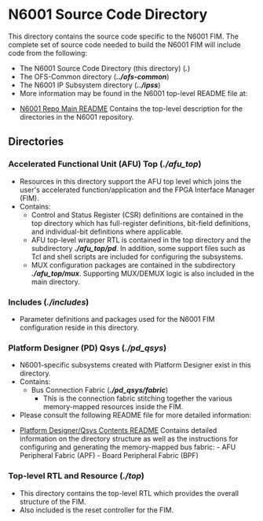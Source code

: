 # N6001 Source Code Directory

This directory contains the source code specific to the N6001 FIM.  The complete set of source code needed to build the N6001 FIM will include code from the following:
   - The N6001 Source Code Directory (this directory) (***.***)
   - The OFS-Common directory (***../ofs-common***)
   - The N6001 IP Subsystem directory (***../ipss***)
   - More information may be found in the N6001 top-level README file at:
* [N6001 Repo Main README](../README.md) Contains the top-level description for the directories in the N6001 repository.

## Directories

### Accelerated Functional Unit (AFU) Top (***./afu\_top***)
   - Resources in this directory support the AFU top level which joins the user's accelerated function/application and the FPGA Interface Manager (FIM).
   - Contains:
      - Control and Status Register (CSR) definitions are contained in the top directory which has full-register definitions, bit-field definitions, and individual-bit definitions where applicable.
      - AFU top-level wrapper RTL is contained in the top directory and the subdirectory ***./afu\_top/pd***.  In addition, some support files such as Tcl and shell scripts are included for configuring the subsystems.
      - MUX configuration packages are contained in the subdirectory ***./afu\_top/mux***.  Supporting MUX/DEMUX logic is also included in the main directory.
### Includes (***./includes***)
   - Parameter definitions and packages used for the N6001 FIM configuration reside in this directory.
### Platform Designer (PD) Qsys (***./pd\_qsys***)
   - N6001-specific subsystems created with Platform Designer exist in this directory.
   - Contains:
      - Bus Connection Fabric (***./pd\_qsys/fabric***)
         - This is the connection fabric stitching together the various memory-mapped resources inside the FIM.
   - Please consult the following README file for more detailed information:
* [Platform Designer/Qsys Contents README](pd_qsys/fabric/README.md) Contains detailed information on the directory structure as well as the instructions for configuring and generating the memory-mapped bus fabric:
      - AFU Peripheral Fabric (APF)
      - Board Peripheral Fabric (BPF)
### Top-level RTL and Resource (***./top***)
   - This directory contains the top-level RTL which provides the overall structure of the FIM.
   - Also included is the reset controller for the FIM.

